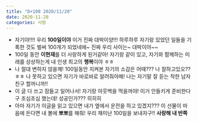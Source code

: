 ```yaml
---
title: "D+100 2020/11/20"
date: 2020-11-20
categories: 사랑
---
```

- 자기야!!!! 우리 **100일이야** 이거 진짜 대박이양!!! 하루하루 자기랑 있었던 일들을 기록한 것도 벌써 100개가 되었네에~ 진짜 우리 사이는~ 대박이야~~
- 100일 동안 **이현재**를 더 사랑하게 된거같아! 자기랑 같이 있고, 자기와 함께하는 미래를 상상하는게 내 인생 최고의 **행복**이야 ㅎㅎ
- 나 절대 변하지 않을께! 100일동안 지켜본 자기의 소감은 어때??? 나 잘하고있오?? ㅎㅎ 나 못하고 있으면 자기가 바로바로 알려줘야해! 나는 자기말 잘 듣는 착한 남자친구 할꺼니까!!
- 이 글 다 쓰고 잠들고 일어나서! 자기랑 아웃백을 먹을꺼야! 이거 안들키게 준비한다구 조심조심 했는데! 성공인가??? 히히히
- 아마 자기가 이글을 읽고 있으면 내가 옆에서 운전을 하고 있겠지??? 이 선물이 마음에 든다면 내 볼에 **뽀뽀**를 해줘! 우리 재미난 100일을 보내자구!! **사랑해 내 반쪽**
